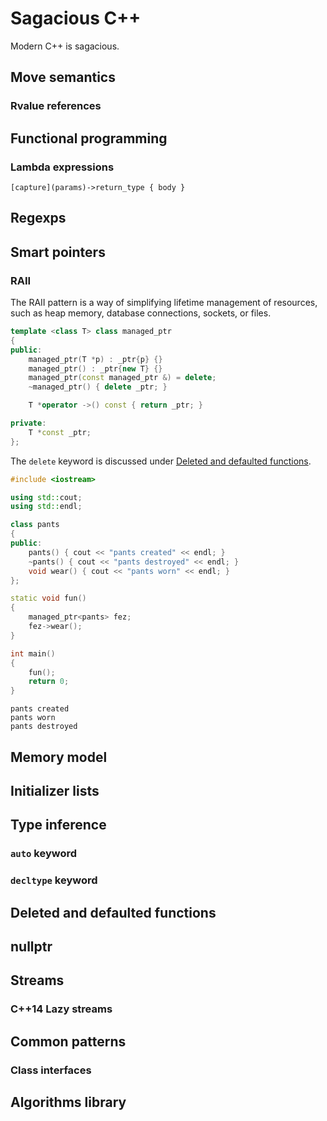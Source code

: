 # Sagacious C++

Modern C++ is sagacious.

## Move semantics
### Rvalue references
## Functional programming
### Lambda expressions

```
[capture](params)->return_type { body }
```

## Regexps
## Smart pointers
### RAII
The RAII pattern is a way of simplifying lifetime management of resources, such as heap memory, database connections, sockets, or files. 

```cpp
template <class T> class managed_ptr
{
public:
    managed_ptr(T *p) : _ptr{p} {}
    managed_ptr() : _ptr{new T} {}
    managed_ptr(const managed_ptr &) = delete;
    ~managed_ptr() { delete _ptr; }

    T *operator ->() const { return _ptr; }

private:
    T *const _ptr;
};
```

The `delete` keyword is discussed under [Deleted and defaulted functions](#deleted-and-defaulted-functions).

```cpp
#include <iostream>

using std::cout;
using std::endl;

class pants
{
public:
    pants() { cout << "pants created" << endl; }
    ~pants() { cout << "pants destroyed" << endl; }
    void wear() { cout << "pants worn" << endl; }
};

static void fun()
{
    managed_ptr<pants> fez;
    fez->wear();
}

int main()
{
    fun();
    return 0;
}
```

```
pants created
pants worn
pants destroyed
```

## Memory model
## Initializer lists
## Type inference
### `auto` keyword
### `decltype` keyword
## Deleted and defaulted functions
## nullptr
## Streams
### C++14 Lazy streams
<!-- https://www.infoq.com/news/2014/07/cpp14-streams-lazy-functional -->
## Common patterns
### Class interfaces
## Algorithms library
